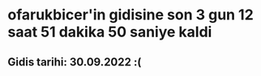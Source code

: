 # ofarukbicer'in gidisine son 3 gun 12 saat 51 dakika 50 saniye kaldi

## Gidis tarihi: 30.09.2022 :(